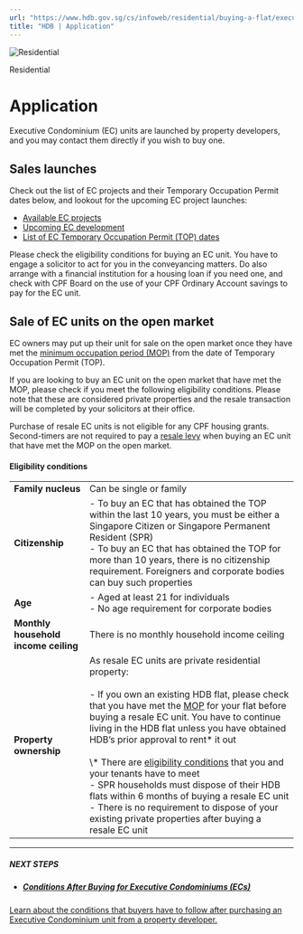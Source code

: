 ```yaml
---
url: "https://www.hdb.gov.sg/cs/infoweb/residential/buying-a-flat/executive-condominium/application"
title: "HDB | Application"
---
```


![Residential](https://www.hdb.gov.sg/cs/infoweb/-/media/HDBContent/Images/General/residential-masthead.jpg)

Residential


# Application

Executive Condominium (EC) units are launched by property developers, and you may contact them directly if you wish to buy one.

## Sales launches

Check out the list of EC projects and their Temporary Occupation Permit dates below, and lookout for the upcoming EC project launches:

- [Available EC projects](https://www.hdb.gov.sg/cs/infoweb/-/media/doc/EAPG-CSC/Available-EC-projects_14_May_2025.pdf)
- [Upcoming EC development](https://www.hdb.gov.sg/cs/infoweb/-/media/doc/EAPG-CSC/Upcoming-EC-development_14_May_2025.pdf)
- [List of EC Temporary Occupation Permit (TOP) dates](https://www.hdb.gov.sg/cs/infoweb/-/media/doc/EAPG-CSC/List-of-EC-Temporary-Occupation-Permit_18_Jul_2025.pdf)

Please check the eligibility conditions for buying an EC unit. You have to engage a solicitor to act for you in the conveyancing matters. Do also arrange with a financial institution for a housing loan if you need one, and check with CPF Board on the use of your CPF Ordinary Account savings to pay for the EC unit.

## Sale of EC units on the open market

EC owners may put up their unit for sale on the open market once they have met the [minimum occupation period (MOP)](https://www.hdb.gov.sg/cs/infoweb/residential/buying-a-flat/executive-condominium/conditions-after-buying-for-ec) from the date of Temporary Occupation Permit (TOP).

If you are looking to buy an EC unit on the open market that have met the MOP, please check if you meet the following eligibility conditions. Please note that these are considered private properties and the resale transaction will be completed by your solicitors at their office.

Purchase of resale EC units is not eligible for any CPF housing grants. Second-timers are not required to pay a [resale levy](https://www.hdb.gov.sg/cs/infoweb/residential/buying-a-flat/conditions-after-buying?anchor=resale-levy) when buying an EC unit that have met the MOP on the open market.

#### Eligibility conditions

|     |     |
| --- | --- |
| **Family nucleus** | Can be single or family |
| **Citizenship** | - To buy an EC that has obtained the TOP within the last 10 years, you must be either a Singapore Citizen or Singapore Permanent Resident (SPR)<br>- To buy an EC that has obtained the TOP for more than 10 years, there is no citizenship requirement. Foreigners and corporate bodies can buy such properties |
| **Age** | - Aged at least 21 for individuals<br>- No age requirement for corporate bodies |
| **Monthly household income ceiling** | There is no monthly household income ceiling |
| **Property ownership** | As resale EC units are private residential property:<br> <br>- If you own an existing HDB flat, please check that you have met the [MOP](https://www.hdb.gov.sg/cs/infoweb/residential/buying-a-flat/conditions-after-buying?anchor=mop) for your flat before buying a resale EC unit. You have to continue living in the HDB flat unless you have obtained HDB’s prior approval to rent\* it out<br>  <br>  \\* There are [eligibility conditions](https://www.hdb.gov.sg/cs/infoweb/residential/living-in-an-hdb-flat/acquiring-private-property) that you and your tenants have to meet<br>- SPR households must dispose of their HDB flats within 6 months of buying a resale EC unit<br>- There is no requirement to dispose of your existing private properties after buying a resale EC unit |

* * *

##### NEXT STEPS

- ##### [Conditions After Buying for Executive Condominiums (ECs)](https://www.hdb.gov.sg/residential/buying-a-flat/executive-condominium/conditions-after-buying-for-ec)


[Learn about the conditions that buyers have to follow after purchasing an Executive Condominium unit from a property developer.](https://www.hdb.gov.sg/residential/buying-a-flat/executive-condominium/conditions-after-buying-for-ec)